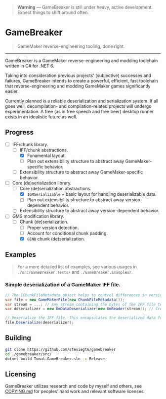 > **Warning** — GameBreaker is still under heavy, active development. Expect things to shift around often.

# GameBreaker

> GameMaker reverse-engineering tooling, done right.

---

GameBreaker is a GameMaker reverse-engineering and modding toolchain written in C# for .NET 6.

Taking into consideration previous projects' (subjective) successes and failures, GameBreaker intends to create a powerful, efficient, fast toolchain that reverse-engineering and modding GameMaker games significantly easier.

Currently planned is a reliable deserialization and serialization system. If all goes well, decompilation- and compilation-related projects will undergo experimentation. A free (as in free speech and free beer) desktop runner exists in an idealistic future as well.

## Progress

- [ ] IFF/chunk library.
  - [ ] IFF/chunk abstractions.
    - [x] Funamental layout.
    - [ ] Plan out extensibility structure to abstract away GameMaker-specific behavior.
  - [ ] Extensibility structure to abstract away GameMaker-specific behavior.
- [ ] Core (de)serialization library.
  - [ ] Core (de)serialization abstractions.
    - [x] `IGMSerializable` + basic layout for handling deserializable data.
    - [ ] Plan out extensibility structure to abstract away version-dependent behavior.
  - [ ] Extensibility structure to abstract away version-dependent behavior.
- [ ] GMS modification library.
  - [ ] Chunk (de)serialization.
    - [ ] Proper version detection.
    - [ ] Account for conditional chunk padding.
    - [x] `GEN8` chunk (de)serialization.

## Examples

> For a more detailed list of examples, see various usages in `./src/GameBreaker.Tests/` and `./GameBreaker.Examples/`.

### Simple deserialization of a GameMaker IFF file.

```cs
// The IChunkFileMetadata object helps to control differences in versions, so a specific class is not used as an example here.
var file = new GameMakerFile(new ChunkFileMetadata());
var stream = ...; // Any stream containing the bytes of the IFF file to deserialize will do.
var deserializer = new GmDataDeserializer(new GmReader(stream)); // Create a new deserializer encapsulating a reader that reads the IFF stream.

// Deserialize the IFF file. This encapsulates the deserialized data from the deserializer in the GameMakerFile (IChunkedFile instance).
file.Deserialize(deserializer);
```

## Building

```sh
git clone https://github.com/steviegt6/gamebreaker
cd ./gamebreaker/src/
dotnet build Tomat.GameBreaker.sln -c Release
```

## Licensing

GameBreaker utilizes research and code by myself and others, see [COPYING.md](COPYING.md) for peoples' hard work and relevant software licenses.
